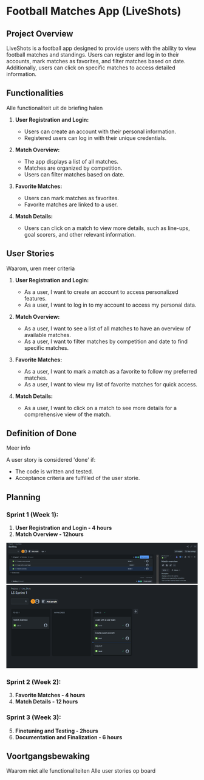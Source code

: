 # Football Matches App (LiveShots)

## Project Overview

LiveShots is a football app designed to provide users with the ability to view football matches and standings. Users can register and log in to their accounts, mark matches as favorites, and filter matches based on date. Additionally, users can click on specific matches to access detailed information.

## Functionalities

Alle functionaliteit uit de briefing halen

1. **User Registration and Login:**
   - Users can create an account with their personal information.
   - Registered users can log in with their unique credentials.

2. **Match Overview:**
   - The app displays a list of all matches.
   - Matches are organized by competition.
   - Users can filter matches based on date.

3. **Favorite Matches:**
   - Users can mark matches as favorites.
   - Favorite matches are linked to a user.

4. **Match Details:**
   - Users can click on a match to view more details, such as line-ups, goal scorers, and other relevant information.



## User Stories

Waarom, uren meer criteria

1. **User Registration and Login:**
   - As a user, I want to create an account to access personalized features.
   - As a user, I want to log in to my account to access my personal data.

2. **Match Overview:**
   - As a user, I want to see a list of all matches to have an overview of available matches.
   - As a user, I want to filter matches by competition and date to find specific matches.

3. **Favorite Matches:**
   - As a user, I want to mark a match as a favorite to follow my preferred matches.
   - As a user, I want to view my list of favorite matches for quick access.

4. **Match Details:**
   - As a user, I want to click on a match to see more details for a comprehensive view of the match.

## Definition of Done

Meer info

A user story is considered 'done' if:
- The code is written and tested.
- Acceptance criteria are fulfilled of the user storie.

## Planning

### Sprint 1 (Week 1):

1. **User Registration and Login - 4 hours**
2. **Match Overview - 12hours**

![img.png](img.png)
![img_1.png](img_1.png)

### Sprint 2 (Week 2):

3. **Favorite Matches - 4 hours**
4. **Match Details - 12 hours**

### Sprint 3 (Week 3):

5. **Finetuning and Testing - 2hours**
6. **Documentation and Finalization - 6 hours**


## Voortgangsbewaking

Waarom niet alle functionaliteiten
Alle user stories op board


